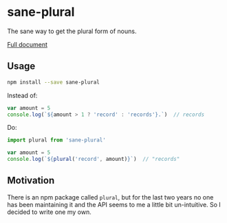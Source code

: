 # sane-plural

The sane way to get the plural form of nouns.

[Full document](docs/api.md)

## Usage

```sh
npm install --save sane-plural
```

Instead of:

```js
var amount = 5
console.log(`${amount > 1 ? 'record' : 'records'}.`)  // records
```

Do:

```js
import plural from 'sane-plural'

var amount = 5
console.log(`${plural('record', amount)}`)  // "records"
```

## Motivation

There is an npm package called `plural`, but for the last two years no one has been maintaining it and the API seems to me a little bit un-intuitive. So I decided to write one my own.
